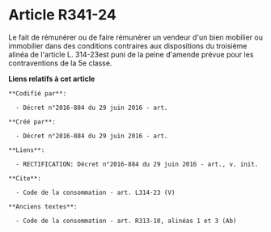 # Article R341-24

Le fait de rémunérer ou de faire rémunérer un vendeur d'un bien mobilier ou immobilier dans des conditions contraires aux
dispositions du troisième alinéa de l'article L. 314-23est puni de la peine d'amende prévue pour les contraventions de la 5e
classe.

**Liens relatifs à cet article**

	**Codifié par**:

	  - Décret n°2016-884 du 29 juin 2016 - art.

	**Créé par**:

	  - Décret n°2016-884 du 29 juin 2016 - art.

	**Liens**:

	  - RECTIFICATION: Décret n°2016-884 du 29 juin 2016 - art., v. init.

	**Cite**:

	  - Code de la consommation - art. L314-23 (V)

	**Anciens textes**:

	  - Code de la consommation - art. R313-10, alinéas 1 et 3 (Ab)
